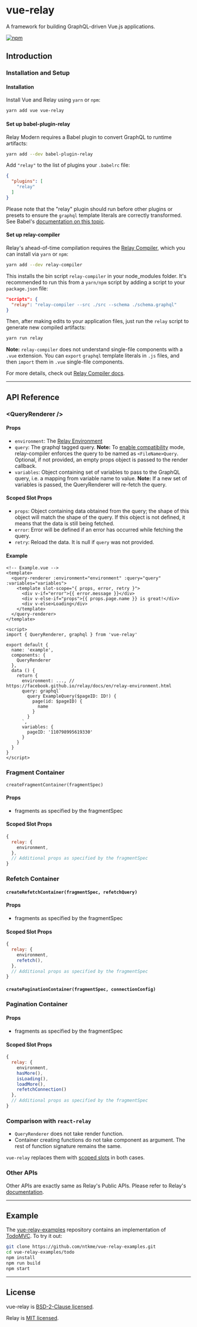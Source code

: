 # vue-relay

A framework for building GraphQL-driven Vue.js applications.

[![npm](https://img.shields.io/npm/v/vue-relay.svg)](https://www.npmjs.com/package/vue-relay)

## Introduction

### Installation and Setup

#### Installation

Install Vue and Relay using `yarn` or `npm`:

``` sh
yarn add vue vue-relay
```

#### Set up babel-plugin-relay

Relay Modern requires a Babel plugin to convert GraphQL to runtime artifacts:

``` sh
yarn add --dev babel-plugin-relay
```

Add `"relay"` to the list of plugins your `.babelrc` file:

``` json
{
  "plugins": [
    "relay"
  ]
}
```

Please note that the "relay" plugin should run before other plugins or presets to ensure the `graphql` template literals are correctly transformed. See Babel's [documentation on this topic](https://babeljs.io/docs/plugins/#plugin-preset-ordering).

#### Set up relay-compiler

Relay's ahead-of-time compilation requires the [Relay Compiler](https://facebook.github.io/relay/docs/en/graphql-in-relay.html#relay-compiler.html), which you can install via `yarn` or `npm`:

``` sh
yarn add --dev relay-compiler
```

This installs the bin script `relay-compiler` in your node_modules folder. It's recommended to run this from a `yarn/npm` script by adding a script to your `package.json` file:

``` json
"scripts": {
  "relay": "relay-compiler --src ./src --schema ./schema.graphql"
}
```

Then, after making edits to your application files, just run the `relay` script to generate new compiled artifacts:

``` sh
yarn run relay
```

**Note:** `relay-compiler` does not understand single-file components with a `.vue` extension. You can `export` `graphql` template literals in `.js` files, and then `import` them in `.vue` single-file components.

For more details, check out [Relay Compiler docs](https://facebook.github.io/relay/docs/en/graphql-in-relay.html#relay-compiler).

---

## API Reference

### \<QueryRenderer />

#### Props

- `environment`: The [Relay Environment](https://facebook.github.io/relay/docs/en/relay-environment.html)
- `query`: The graphql tagged query. **Note:** To [enable compatibility](https://facebook.github.io/relay/docs/en/relay-compat.html) mode, relay-compiler enforces the query to be named as `<FileName>Query`. Optional, if not provided, an empty props object is passed to the render callback.
- `variables`: Object containing set of variables to pass to the GraphQL query, i.e. a mapping from variable name to value. **Note:** If a new set of variables is passed, the QueryRenderer will re-fetch the query.

#### Scoped Slot Props

- `props`: Object containing data obtained from the query; the shape of this object will match the shape of the query. If this object is not defined, it means that the data is still being fetched.
- `error`: Error will be defined if an error has occurred while fetching the query.
- `retry`: Reload the data. It is null if `query` was not provided.

#### Example

``` vue
<!-- Example.vue -->
<template>
  <query-renderer :environment="environment" :query="query" :variables="variables">
    <template slot-scope="{ props, error, retry }">
      <div v-if="error">{{ error.message }}</div>
      <div v-else-if="props">{{ props.page.name }} is great!</div>
      <div v-else>Loading</div>
    </template>
  </query-renderer>
</template>

<script>
import { QueryRenderer, graphql } from 'vue-relay'

export default {
  name: 'example',
  components: {
    QueryRenderer
  },
  data () {
    return {
      environment: ..., // https://facebook.github.io/relay/docs/en/relay-environment.html
      query: graphql`
        query ExampleQuery($pageID: ID!) {
          page(id: $pageID) {
            name
          }
        }
      `,
      variables: {
        pageID: '110798995619330'
      }
    }
  }
}
</script>
```

### Fragment Container

`createFragmentContainer(fragmentSpec)`

#### Props

- fragments as specified by the fragmentSpec

#### Scoped Slot Props

``` javascript
{
  relay: {
    environment,
  },
  // Additional props as specified by the fragmentSpec
}
```


### Refetch Container

#### `createRefetchContainer(fragmentSpec, refetchQuery)`

#### Props

- fragments as specified by the fragmentSpec

#### Scoped Slot Props

``` javascript
{
  relay: {
    environment,
    refetch(),
  },
  // Additional props as specified by the fragmentSpec
}
```

#### `createPaginationContainer(fragmentSpec, connectionConfig)`

### Pagination Container

#### Props

- fragments as specified by the fragmentSpec

#### Scoped Slot Props

``` javascript
{
  relay: {
    environment,
    hasMore(),
    isLoading(),
    loadMore(),
    refetchConnection()
  },
  // Additional props as specified by the fragmentSpec
}
```

### Comparison with `react-relay`

- `QueryRenderer` does not take render function.
- Container creating functions do not take component as argument. The rest of function signature remains the same.

`vue-relay` replaces them with [scoped slots](https://vuejs.org/v2/guide/components.html#Scoped-Slots) in both cases.

### Other APIs

Other APIs are exactly same as Relay's Public APIs. Please refer to Relay's [documentation](https://facebook.github.io/relay/docs/en/introduction-to-relay.html).

---

## Example

The [vue-relay-examples](https://github.com/ntkme/vue-relay-examples) repository contains an implementation of [TodoMVC](http://todomvc.com/). To try it out:

``` sh
git clone https://github.com/ntkme/vue-relay-examples.git
cd vue-relay-examples/todo
npm install
npm run build
npm start
```

---

## License

vue-relay is [BSD-2-Clause licensed](LICENSE).

Relay is [MIT licensed](https://github.com/facebook/relay/blob/master/LICENSE).
